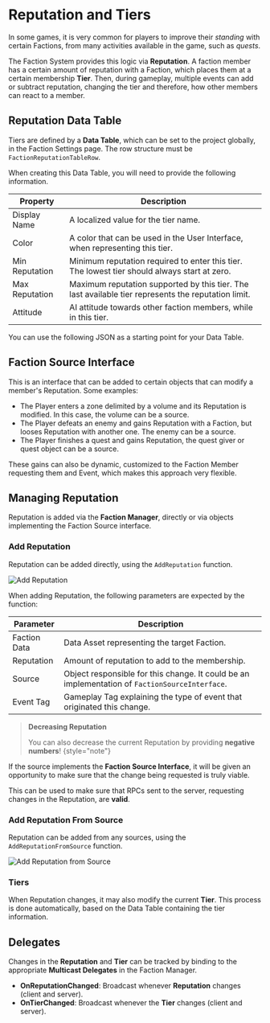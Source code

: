 # Reputation and Tiers
<primary-label ref="factions"/>

In some games, it is very common for players to improve their _standing_ with certain Factions, from many activities
available in the game, such as _quests_.

The Faction System provides this logic via **Reputation**. A faction member has a certain amount of reputation with a
Faction, which places them at a certain membership **Tier**. Then, during gameplay, multiple events can add or subtract
reputation, changing the tier and therefore, how other members can react to a member.

## Reputation Data Table

Tiers are defined by a **Data Table**, which can be set to the project globally, in the Faction Settings page. The row
structure must be `FactionReputationTableRow`.

When creating this Data Table, you will need to provide the following information.

| Property       | Description                                                                                         |
|----------------|-----------------------------------------------------------------------------------------------------|
| Display Name   | A localized value for the tier name.                                                                |
| Color          | A color that can be used in the User Interface, when representing this tier.                        |
| Min Reputation | Minimum reputation required to enter this tier. The lowest tier should always start at zero.        |
| Max Reputation | Maximum reputation supported by this tier. The last available tier represents the reputation limit. |
| Attitude       | AI attitude towards other faction members, while in this tier.                                      |

You can use the following JSON as a starting point for your Data Table.

<code-block lang="json" src="fct_reputation_tiers.json" collapsible="true" collapsed-title="Reputation JSON Sample"/>

## Faction Source Interface

This is an interface that can be added to certain objects that can modify a member's Reputation. Some examples:

- The Player enters a zone delimited by a volume and its Reputation is modified. In this case, the volume can be a source.
- The Player defeats an enemy and gains Reputation with a Faction, but looses Reputation with another one. The enemy can be a source.
- The Player finishes a quest and gains Reputation, the quest giver or quest object can be a source.

These gains can also be dynamic, customized to the Faction Member requesting them and Event, which makes this approach
very flexible.

## Managing Reputation

Reputation is added via the **Faction Manager**, directly or via objects implementing the Faction Source interface.

### Add Reputation

Reputation can be added directly, using the `AddReputation` function.

<tabs group="sample">
     <tab title="Blueprint" group-key="bp">
        <img src="fct_add_reputation.png" alt="Add Reputation" thumbnail="true" border-effect="line"/>
    </tab>
    <tab title="C++" group-key="cpp">
        <code-block lang="C++" src="fct_add_reputation.cpp"/>
    </tab>
</tabs>

When adding Reputation, the following parameters are expected by the function:

| Parameter    | Description                                                                                    |
|--------------|------------------------------------------------------------------------------------------------|
| Faction Data | Data Asset representing the target Faction.                                                    |
| Reputation   | Amount of reputation to add to the membership.                                                 |
| Source       | Object responsible for this change. It could be an implementation of `FactionSourceInterface`. |
| Event Tag    | Gameplay Tag explaining the type of event that originated this change.                         |

> **Decreasing Reputation**
> 
> You can also decrease the current Reputation by providing **negative numbers**!
{style="note"}

If the source implements the **Faction Source Interface**, it will be given an opportunity to make sure that the change
being requested is truly viable.

This can be used to make sure that RPCs sent to the server, requesting changes in the Reputation, are **valid**.

### Add Reputation From Source

Reputation can be added from any sources, using the `AddReputationFromSource` function.

<tabs group="sample">
     <tab title="Blueprint" group-key="bp">
        <img src="fct_add_reputation_source.png" alt="Add Reputation from Source" thumbnail="true" border-effect="line"/>
    </tab>
    <tab title="C++" group-key="cpp">
        <code-block lang="C++" src="fct_add_reputation_source.cpp"/>
    </tab>
</tabs>

### Tiers

When Reputation changes, it may also modify the current **Tier**. This process is done automatically, based on the 
Data Table containing the tier information.

## Delegates

Changes in the **Reputation** and **Tier** can be tracked by binding to the appropriate **Multicast Delegates** in the
Faction Manager.

- **OnReputationChanged**: Broadcast whenever **Reputation** changes (client and server).
- **OnTierChanged**: Broadcast whenever the **Tier** changes (client and server).

